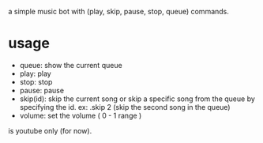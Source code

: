 a simple music bot with (play, skip, pause, stop, queue) commands.

# usage
- queue: show the current queue
- play: play
- stop: stop
- pause: pause
- skip(id): skip the current song or skip a specific song from the queue by specifying the id.
ex: .skip 2 (skip the second song in the queue)
- volume: set the volume ( 0 - 1 range )

is youtube only (for now).
